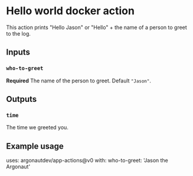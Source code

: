 # Hello world docker action

This action prints "Hello Jason" or "Hello" + the name of a person to greet to the log.

## Inputs

### `who-to-greet`

**Required** The name of the person to greet. Default `"Jason"`.

## Outputs

### `time`

The time we greeted you.

## Example usage

uses: argonautdev/app-actions@v0
with:
who-to-greet: 'Jason the Argonaut'

